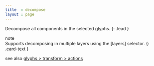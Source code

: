 ```yaml
---
title  : decompose
layout : page
---
```


Decompose all components in the selected glyphs.
{: .lead }


<div class="card bg-light my-3">
<div class="card-header">note</div>
<div class="card-body" markdown='1'>
Supports decomposing in multiple layers using the [layers] selector.
{: .card-text }
</div>
</div>

[layers]: ../../modifiers/layers/


see also [glyphs > transform > actions](../../transform/actions/)
